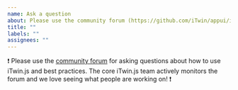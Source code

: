 ```yaml
---
name: Ask a question
about: Please use the community forum (https://github.com/iTwin/appui/issues) for general questions about using iTwin.js.
title: ""
labels: ""
assignees: ""
---
```


:exclamation: Please use the [community forum](https://github.com/iTwin/itwinjs-core/discussions) for asking questions about how to use iTwin.js and best practices. The core iTwin.js team actively monitors the forum and we love seeing what people are working on! :exclamation:
